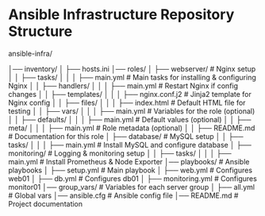# Ansible Infrastructure Repository Structure

ansible-infra/

│── inventory/
│   ├── hosts.ini
│── roles/
│   ├── webserver/     # Nginx setup
│   │   ├── tasks/
│   │   │   ├── main.yml           # Main tasks for installing & configuring Nginx
│   │   ├── handlers/
│   │   │   ├── main.yml           # Restart Nginx if config changes
│   │   ├── templates/
│   │   │   ├── nginx.conf.j2      # Jinja2 template for Nginx config
│   │   ├── files/
│   │   │   ├── index.html         # Default HTML file for testing
│   │   ├── vars/
│   │   │   ├── main.yml           # Variables for the role (optional)
│   │   ├── defaults/
│   │   │   ├── main.yml           # Default values (optional)
│   │   ├── meta/
│   │   │   ├── main.yml           # Role metadata (optional)
│   │   ├── README.md              # Documentation for this role
│   ├── database/      # MySQL setup
│   │   ├── tasks/
│   │   │   ├── main.yml           # Install MySQL and configure database
│   ├── monitoring/    # Logging & monitoring setup
│   │   ├── tasks/
│   │   │   ├── main.yml           # Install Prometheus & Node Exporter
│── playbooks/         # Ansible playbooks
│   ├── setup.yml      # Main playbook
│   ├── web.yml        # Configures web01
│   ├── db.yml         # Configures db01
│   ├── monitoring.yml # Configures monitor01
│── group_vars/        # Variables for each server group
│   ├── all.yml        # Global vars
│── ansible.cfg        # Ansible config file
│── README.md          # Project documentation
